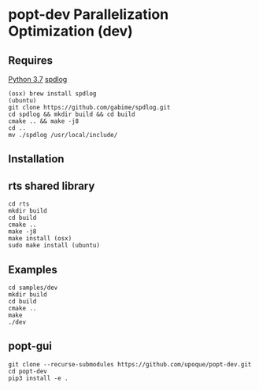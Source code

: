 # popt-dev Parallelization Optimization (dev)

## Requires

[Python 3.7](https://www.python.org/downloads/release/python-376/)
[spdlog](https://github.com/gabime/spdlog)

```shell
(osx) brew install spdlog
(ubuntu)
git clone https://github.com/gabime/spdlog.git
cd spdlog && mkdir build && cd build
cmake .. && make -j8
cd ..
mv ./spdlog /usr/local/include/
```

## Installation

## rts shared library

```shell
cd rts
mkdir build
cd build
cmake ..
make -j8
make install (osx)
sudo make install (ubuntu)
```

## Examples

```shell
cd samples/dev
mkdir build
cd build
cmake ..
make
./dev
```

## popt-gui

```shell
git clone --recurse-submodules https://github.com/upoque/popt-dev.git
cd popt-dev
pip3 install -e .
```
